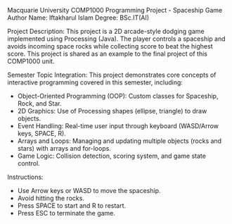 Macquarie University
COMP1000 Programming Project - Spaceship Game
Author Name: Iftakharul Islam
Degree: BSc.IT(AI)
 
Project Description:
This project is a 2D arcade-style dodging game implemented using Processing (Java).
The player controls a spaceship and avoids incoming space rocks while collecting score to beat the highest score.
This project is shared as an example to the final project of this COMP1000 unit.
 
Semester Topic Integration:
This project demonstrates core concepts of interactive programming covered in this semester, including:
 - Object-Oriented Programming (OOP): Custom classes for Spaceship, Rock, and Star.
 - 2D Graphics: Use of Processing shapes (ellipse, triangle) to draw objects.
 - Event Handling: Real-time user input through keyboard (WASD/Arrow keys, SPACE, R).
 - Arrays and Loops: Managing and updating multiple objects (rocks and stars) with arrays and for-loops.
 - Game Logic: Collision detection, scoring system, and game state control.
 
Instructions:
 - Use Arrow keys or WASD to move the spaceship.
 - Avoid hitting the rocks.
 - Press SPACE to start and R to restart.
 - Press ESC to terminate the game.
